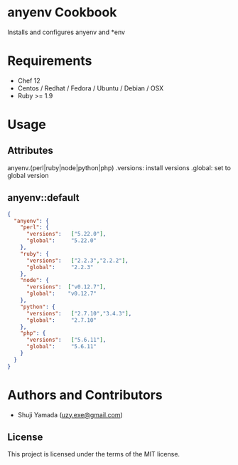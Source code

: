 # anyenv Cookbook

Installs and configures anyenv and \*env

# Requirements

* Chef 12
* Centos / Redhat / Fedora / Ubuntu / Debian / OSX
* Ruby >= 1.9

# Usage

## Attributes

anyenv.(perl|ruby|node|python|php)
  .versions: install versions
  .global: set to global version

## anyenv::default
```json
{
  "anyenv": {
    "perl": {
      "versions":   ["5.22.0"],
      "global":     "5.22.0"
    },
    "ruby": {
      "versions":   ["2.2.3","2.2.2"],
      "global":     "2.2.3"
    },
    "node": {
      "versions":  ["v0.12.7"],
      "global":    "v0.12.7"
    },
    "python": {
      "versions":   ["2.7.10","3.4.3"],
      "global":     "2.7.10"
    },
    "php": {
      "versions":   ["5.6.11"],
      "global":     "5.6.11"
    }
  }
}
```

# Authors and Contributors

* Shuji Yamada (<uzy.exe@gmail.com>)


## License

This project is licensed under the terms of the MIT license.
